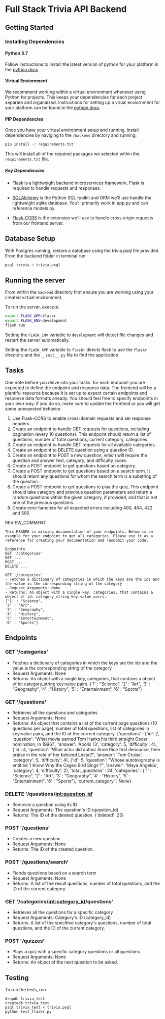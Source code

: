 # Full Stack Trivia API Backend

## Getting Started

### Installing Dependencies

#### Python 3.7

Follow instructions to install the latest version of python for your platform in the [python docs](https://docs.python.org/3/using/unix.html#getting-and-installing-the-latest-version-of-python)

#### Virtual Enviornment

We recommend working within a virtual environment whenever using Python for projects. This keeps your dependencies for each project separate and organaized. Instructions for setting up a virual enviornment for your platform can be found in the [python docs](https://packaging.python.org/guides/installing-using-pip-and-virtual-environments/)

#### PIP Dependencies

Once you have your virtual environment setup and running, install dependencies by naviging to the `/backend` directory and running:

```bash
pip install -r requirements.txt
```

This will install all of the required packages we selected within the `requirements.txt` file.

##### Key Dependencies

- [Flask](http://flask.pocoo.org/)  is a lightweight backend microservices framework. Flask is required to handle requests and responses.

- [SQLAlchemy](https://www.sqlalchemy.org/) is the Python SQL toolkit and ORM we'll use handle the lightweight sqlite database. You'll primarily work in app.py and can reference models.py. 

- [Flask-CORS](https://flask-cors.readthedocs.io/en/latest/#) is the extension we'll use to handle cross origin requests from our frontend server. 

## Database Setup
With Postgres running, restore a database using the trivia.psql file provided. From the backend folder in terminal run:
```bash
psql trivia < trivia.psql
```

## Running the server

From within the `backend` directory first ensure you are working using your created virtual environment.

To run the server, execute:

```bash
export FLASK_APP=flaskr
export FLASK_ENV=development
flask run
```

Setting the `FLASK_ENV` variable to `development` will detect file changes and restart the server automatically.

Setting the `FLASK_APP` variable to `flaskr` directs flask to use the `flaskr` directory and the `__init__.py` file to find the application. 

## Tasks

One note before you delve into your tasks: for each endpoint you are expected to define the endpoint and response data. The frontend will be a plentiful resource because it is set up to expect certain endpoints and response data formats already. You should feel free to specify endpoints in your own way; if you do so, make sure to update the frontend or you will get some unexpected behavior. 

1. Use Flask-CORS to enable cross-domain requests and set response headers. 
2. Create an endpoint to handle GET requests for questions, including pagination (every 10 questions). This endpoint should return a list of questions, number of total questions, current category, categories. 
3. Create an endpoint to handle GET requests for all available categories. 
4. Create an endpoint to DELETE question using a question ID. 
5. Create an endpoint to POST a new question, which will require the question and answer text, category, and difficulty score. 
6. Create a POST endpoint to get questions based on category. 
7. Create a POST endpoint to get questions based on a search term. It should return any questions for whom the search term is a substring of the question. 
8. Create a POST endpoint to get questions to play the quiz. This endpoint should take category and previous question parameters and return a random questions within the given category, if provided, and that is not one of the previous questions. 
9. Create error handlers for all expected errors including 400, 404, 422 and 500. 

REVIEW_COMMENT
```
This README is missing documentation of your endpoints. Below is an example for your endpoint to get all categories. Please use it as a reference for creating your documentation and resubmit your code. 

Endpoints
GET '/categories'
GET ...
POST ...
DELETE ...

GET '/categories'
- Fetches a dictionary of categories in which the keys are the ids and the value is the corresponding string of the category
- Request Arguments: None
- Returns: An object with a single key, categories, that contains a object of id: category_string key:value pairs. 
{'1' : "Science",
'2' : "Art",
'3' : "Geography",
'4' : "History",
'5' : "Entertainment",
'6' : "Sports"}

```

## Endpoints
### GET '/categories'
- Fetches a dictionary of categories in which the keys are the ids and the value is the corresponding string of the category
- Request Arguments: None
- Returns: An object with a single key, categories, that contains a object of id: category_string key:value pairs. 
{'1' : "Science",
'2' : "Art",
'3' : "Geography",
'4' : "History",
'5' : "Entertainment",
'6' : "Sports"}

### GET '/questions'
- Retrieves all the questions and categories
- Request Arguments: None
- Returns: An object that contains a list of the current page questions (10 questions per page), number of total questions, list of categories in key:value pairs, and the ID of the current category.
{'questions' : {'id': 2, 'question': 'What movie earned Tom Hanks his third straight Oscar nomination, in 1996?', 'answer': 'Apollo 13', 'category': 5, 'difficulty': 4}, 
                {'id': 4, 'question': 'What actor did author Anne Rice first denounce, then praise in the role of her beloved Lestat?', 'answer': 'Tom Cruise', 'category': 5, 'difficulty': 4}, {'id': 5, 'question': "Whose autobiography is entitled 'I Know Why the Caged Bird Sings'?", 'answer': 'Maya Angelou', 'category': 4, 'difficulty': 2},
'total_questions' : 24,
'categories' : {'1' : "Science",
                '2' : "Art",
                '3' : "Geography",
                '4' : "History",
                '5' : "Entertainment",
                '6' : "Sports"},
'current_category' : None}

### DELETE '/questions/<int:question_id>'
- Removes a question using its ID
- Request Arguments: The question's ID (question_id)
- Returns: The ID of the deleted question.
{'deleted': 25}

### POST '/questions'
- Creates a new question
- Request Arguments: None
- Returns: The ID of the created question.


### POST '/questions/search'
- Fiends questions based on a search term
- Request Arguments: None
- Returns: A list of the result questions, number of total questions, and the ID of the current category.

### GET '/categories/<int:category_id>/questions'
- Retrieves all the questions for a specific category
- Request Arguments: Category's ID (category_id)
- Returns: A list of the specified category's questions, number of total questions, and the ID of the current category.

### POST '/quizzes'
- Plays a quiz with a specific category questions or all questions
- Request Arguments: None
- Returns: An object of the next question to be asked.



## Testing
To run the tests, run
```
dropdb trivia_test
createdb trivia_test
psql trivia_test < trivia.psql
python test_flaskr.py
```